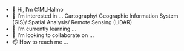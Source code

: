 - 👋 Hi, I’m @MLHalmo
- 👀 I’m interested in ... Cartography/ Geographic Information System (GIS)/ Spatial Analysis/ Remote Sensing (LiDAR)
- 🌱 I’m currently learning ... 
- 💞️ I’m looking to collaborate on ... 
- 📫 How to reach me ... 

<!---
MLHalmo/MLHalmo is a ✨ special ✨ repository because its `README.md` (this file) appears on your GitHub profile.
You can click the Preview link to take a look at your changes.
--->
